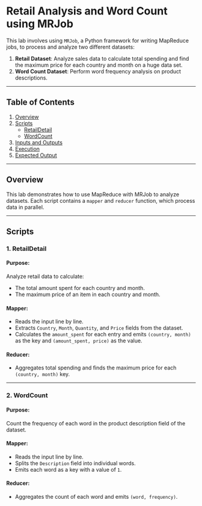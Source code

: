 # Retail Analysis and Word Count using MRJob

This lab involves using `MRJob`, a Python framework for writing MapReduce jobs, to process and analyze two different datasets:
1. **Retail Dataset**: Analyze sales data to calculate total spending and find the maximum price for each country and month on a huge data set.
2. **Word Count Dataset**: Perform word frequency analysis on product descriptions.

---

## Table of Contents
1. [Overview](#overview)
2. [Scripts](#scripts)
    - [RetailDetail](#retaildetail)
    - [WordCount](#wordcount)
3. [Inputs and Outputs](#inputs-and-outputs)
4. [Execution](#execution)
5. [Expected Output](#expected-output)

---

## Overview
This lab demonstrates how to use MapReduce with MRJob to analyze datasets. Each script contains a `mapper` and `reducer` function, which process data in parallel.

---

## Scripts

### 1. RetailDetail
#### **Purpose**:
Analyze retail data to calculate:
- The total amount spent for each country and month.
- The maximum price of an item in each country and month.

#### **Mapper**:
- Reads the input line by line.
- Extracts `Country`, `Month`, `Quantity`, and `Price` fields from the dataset.
- Calculates the `amount_spent` for each entry and emits `(country, month)` as the key and `(amount_spent, price)` as the value.

#### **Reducer**:
- Aggregates total spending and finds the maximum price for each `(country, month)` key.

---

### 2. WordCount
#### **Purpose**:
Count the frequency of each word in the product description field of the dataset.

#### **Mapper**:
- Reads the input line by line.
- Splits the `Description` field into individual words.
- Emits each word as a key with a value of `1`.

#### **Reducer**:
- Aggregates the count of each word and emits `(word, frequency)`.

